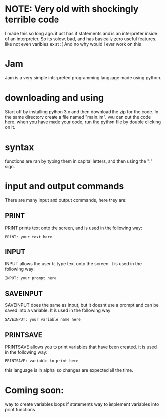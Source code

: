 # NOTE: Very old with shockingly terrible code
I made this so long ago. it ust has if statements and is an interpreter inside of an interpreter.
So its solow, bad, and has basically zero useful features. like not even varibles exist :(
And no why would I ever work on this
# Jam
Jam is a very simple interpreted programming language made using python.
# downloading and using
Start off by installing python 3.x and then download the zip for the code. In the same directory create a file named "main.jm". you can put the code here. when you have made your code, run the python file by double clicking on it.
# syntax
functions are ran by typing them in capital letters, and then using the ":" sign.
# input and output commands
There are many input and output commands, here they are:
## PRINT
PRINT prints text onto the screen, and is used in the following way:

`PRINT: your text here`
## INPUT
INPUT allows the user to type text onto the screen. It is used in the following way:

`INPUT: your prompt here`
## SAVEINPUT
SAVEINPUT does the same as input, but it doesnt use a prompt and can be saved into a variable. It is used in the following way:

`SAVEINPUT: your variable name here`
## PRINTSAVE
PRINTSAVE allows you to print variables that have been created. it is used in the following way:

`PRINTSAVE: variable to print here`

this language is in alpha, so changes are expected all the time.
# Coming soon:
way to create variables
loops
if statements
way to implement variables into print functions
